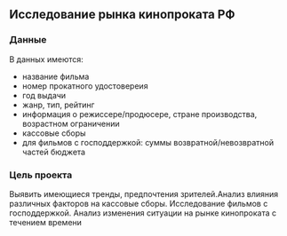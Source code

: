 ## Исследование рынка кинопроката РФ
### Данные
В данных имеются: 
  - название фильма
  - номер прокатного удостовереия
  - год выдачи
  - жанр, тип, рейтинг
  - информация о режиссере/продюсере, стране производства, возрастном ограничении
  - касcовые сборы
  - для фильмов с господдержкой: суммы возвратной/невозвратной частей бюджета
### Цель проекта
Выявить имеющиеся тренды, предпочтения зрителей.Анализ влияния различных факторов на кассовые сборы. 
Исследование фильмов с господдержкой.
Анализ изменения ситуации на рынке кинопроката с течением времени
